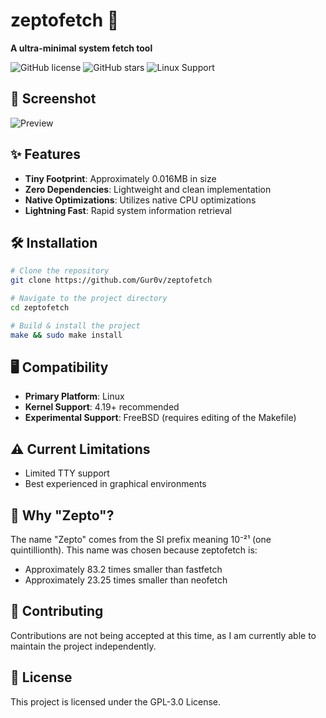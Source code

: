 # zeptofetch 🚀

**A ultra-minimal system fetch tool**

![GitHub license](https://img.shields.io/github/license/Gur0v/zeptofetch)
![GitHub stars](https://img.shields.io/github/stars/Gur0v/zeptofetch)
![Linux Support](https://img.shields.io/badge/platform-linux-brightgreen)

## 📸 Screenshot

![Preview](https://monke.party/f3rdfmvb.png)

## ✨ Features

- **Tiny Footprint**: Approximately 0.016MB in size
- **Zero Dependencies**: Lightweight and clean implementation
- **Native Optimizations**: Utilizes native CPU optimizations
- **Lightning Fast**: Rapid system information retrieval

## 🛠 Installation

```bash
# Clone the repository
git clone https://github.com/Gur0v/zeptofetch

# Navigate to the project directory
cd zeptofetch

# Build & install the project
make && sudo make install
```

## 🖥 Compatibility

- **Primary Platform**: Linux
- **Kernel Support**: 4.19+ recommended
- **Experimental Support**: FreeBSD (requires editing of the Makefile)

## ⚠️ Current Limitations

- Limited TTY support
- Best experienced in graphical environments

## 🤔 Why "Zepto"?

The name "Zepto" comes from the SI prefix meaning 10⁻²¹ (one quintillionth). This name was chosen because zeptofetch is:
- Approximately 83.2 times smaller than fastfetch
- Approximately 23.25 times smaller than neofetch

## 🤝 Contributing

Contributions are not being accepted at this time, as I am currently able to maintain the project independently.

## 📄 License

This project is licensed under the GPL-3.0 License.
